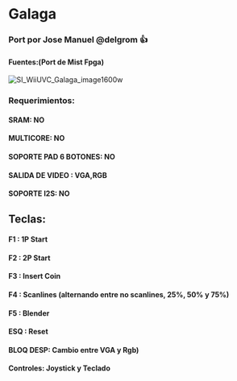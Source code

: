 # Galaga

### Port por Jose Manuel @delgrom :+1: 
#### Fuentes:(Port de Mist Fpga)

![SI_WiiUVC_Galaga_image1600w](https://user-images.githubusercontent.com/31018768/75278182-b00fd900-5809-11ea-897e-06100a3950c2.jpg)

### Requerimientos: 

#### SRAM: NO

#### MULTICORE: NO

#### SOPORTE PAD 6 BOTONES: NO

#### SALIDA DE VIDEO : VGA,RGB

#### SOPORTE I2S: NO

## Teclas:

#### F1  :    1P Start
#### F2  :    2P Start
#### F3  :    Insert Coin
#### F4  :    Scanlines (alternando entre no scanlines, 25%, 50% y 75%)
#### F5  :    Blender
#### ESQ :    Reset
#### BLOQ DESP: Cambio entre VGA y Rgb)
#### Controles: Joystick y Teclado
